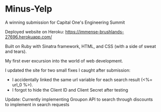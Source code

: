 # Minus-Yelp
A winning submission for Capital One's Engineering Summit

Deployed website on Heroku: https://immense-brushlands-27696.herokuapp.com/

Built on Ruby with Sinatra framework, HTML, and CSS (with a side of sweat and tears).

My first ever excursion into the world of web development.

I updated the site for two small fixes I caught after submission:
- I accidentally linked the same url variable for each search result (<%= url_0 %>).
- I forgot to hide the Client ID and Client Secret after testing

Update: Currently implementing Groupon API to search through discounts to implement in search requests
